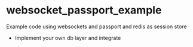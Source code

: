 # websocket_passport_example
Example code using websockets and passport and redis as session store
- Implement your own db layer and integrate

